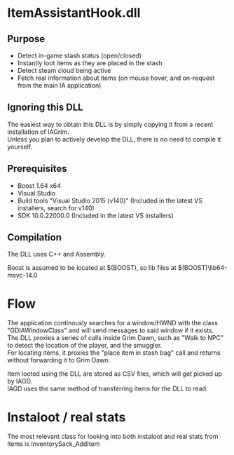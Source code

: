 # ItemAssistantHook.dll

## Purpose
* Detect in-game stash status (open/closed)
* Instantly loot items as they are placed in the stash
* Detect steam cloud being active
* Fetch real information about items (on mouse hover, and on-request from the main IA application)


## Ignoring this DLL
The easiest way to obtain this DLL is by simply copying it from a recent installation of IAGrim.  
Unless you plan to actively develop the DLL, there is no need to compile it yourself.


## Prerequisites
* Boost 1.64 x64
* Visual Studio
* Build tools "Visual Studio 2015 (v140)" (Included in the latest VS installers, search for v140)
* SDK 10.0.22000.0 (Included in the latest VS installers)

## Compilation 
The DLL uses C++ and Assembly.

Boost is assumed to be located at $(BOOST), so lib files at $(BOOST)\lib64-msvc-14.0


# Flow
The application continously searches for a window/HWND with the class "GDIAWindowClass" and will send messages to said window if it exists.  
The DLL proxies a series of calls inside Grim Dawn, such as "Walk to NPC" to detect the location of the player, and the smuggler.  
For locating items, it proxies the "place item in stash bag" call and returns without forwarding it to Grim Dawn.

Item looted using the DLL are stored as CSV files, which will get picked up by IAGD.  
IAGD uses the same method of transferring items for the DLL to read.  

# Instaloot / real stats
The most relevant class for looking into both instaloot and real stats from items is InventorySack_AddItem